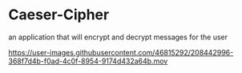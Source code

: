 # Caeser-Cipher
an application that will encrypt and decrypt messages for the user



https://user-images.githubusercontent.com/46815292/208442996-368f7d4b-f0ad-4c0f-8954-9174d432a64b.mov

